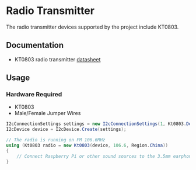 # Radio Transmitter

The radio transmitter devices supported by the project include KT0803.

## Documentation

- KT0803 radio transmitter [datasheet](https://cdn.datasheetspdf.com/pdf-down/K/T/0/KT0803L-KTMicro.pdf)

## Usage

### Hardware Required

- KT0803
- Male/Female Jumper Wires

```csharp
I2cConnectionSettings settings = new I2cConnectionSettings(1, Kt0803.DefaultI2cAddress);
I2cDevice device = I2cDevice.Create(settings);

// The radio is running on FM 106.6MHz
using (Kt0803 radio = new Kt0803(device, 106.6, Region.China))
{
    // Connect Raspberry Pi or other sound sources to the 3.5mm earphone jack of the module
}
```

